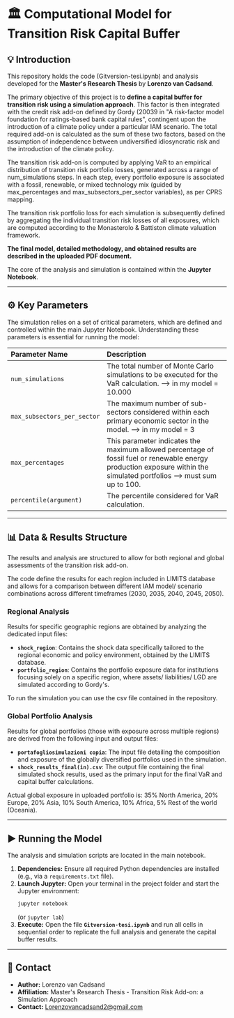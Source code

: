 # 🏛️ Computational Model for Transition Risk Capital Buffer

## 💡 Introduction

This repository holds the code (Gitversion-tesi.ipynb) and analysis developed for the **Master's Research Thesis** by **Lorenzo van Cadsand**.

The primary objective of this project is to **define a capital buffer for transition risk using a simulation approach**. 
This factor is then integrated with the credit risk add-on defined by Gordy (20039 in "A risk-factor model foundation for ratings-based bank capital rules", contingent upon the introduction of a climate policy under a particular IAM scenario.
The total required add-on is calculated as the sum of these two factors, based on the assumption of independence between undiversified idiosyncratic risk and the introduction of the climate policy.

The transition risk add-on is computed by applying VaR to an empirical distribution of transition risk portfolio losses, generated across a range of num_simulations steps.
In each step, every portfolio exposure is associated with a fossil, renewable, or mixed technology mix (guided by max_percentages and max_subsectors_per_sector variables), as per CPRS mapping. 

The transition risk portfolio loss for each simulation is subsequently defined by aggregating the individual transition risk losses of all exposures, which are computed according to the Monasterolo & Battiston climate valuation framework.

**The final model, detailed methodology, and obtained results are described in the uploaded PDF document.**

The core of the analysis and simulation is contained within the **Jupyter Notebook**.

---

## ⚙️ Key Parameters

The simulation relies on a set of critical parameters, which are defined and controlled within the main Jupyter Notebook. Understanding these parameters is essential for running the model:

| Parameter Name | Description |
| :--- | :--- |
| `num_simulations` | The total number of Monte Carlo simulations to be executed for the VaR calculation. --> in my model = 10.000|
| `max_subsectors_per_sector` | The maximum number of sub-sectors considered within each primary economic sector in the model. --> in my model = 3|
| `max_percentages` | This parameter indicates the maximum allowed percentage of fossil fuel or renewable energy production exposure within the simulated portfolios --> must sum up to 100.|
| `percentile(argument)` | The percentile considered for VaR calculation.|

---

## 📊 Data & Results Structure

The results and analysis are structured to allow for both regional and global assessments of the transition risk add-on. 

The code define the results for each region included in LIMITS database and allows for a comparison between different IAM model/ scenario combinations across different timeframes (2030, 2035, 2040, 2045, 2050). 

### Regional Analysis

Results for specific geographic regions are obtained by analyzing the dedicated input files:

* **`shock_region`**: Contains the shock data specifically tailored to the regional economic and policy environment, obtained by the LIMITS database. 
* **`portfolio_region`**: Contains the portfolio exposure data for institutions focusing solely on a specific region, where assets/ liabilities/ LGD are simulated according to Gordy's.

To run the simulation you can use the csv file contained in the repository. 

### Global Portfolio Analysis

Results for global portfolios (those with exposure across multiple regions) are derived from the following input and output files:

* **`portafogliosimulazioni copia`**: The input file detailing the composition and exposure of the globally diversified portfolios used in the simulation.
* **`shock_results_final(in).csv`**: The output file containing the final simulated shock results, used as the primary input for the final VaR and capital buffer calculations.

Actual global exposure in uploaded portfolio is: 35% North America, 20% Europe, 20% Asia, 10% South America, 10% Africa, 5% Rest of the world (Oceania).

---

## ▶️ Running the Model

The analysis and simulation scripts are located in the main notebook.

1.  **Dependencies:** Ensure all required Python dependencies are installed (e.g., via a `requirements.txt` file).
2.  **Launch Jupyter:** Open your terminal in the project folder and start the Jupyter environment:
    ```bash
    jupyter notebook
    ```
    (or `jupyter lab`)
3.  **Execute:** Open the file **`Gitversion-tesi.ipynb`** and run all cells in sequential order to replicate the full analysis and generate the capital buffer results.

---

## 📧 Contact

* **Author:** Lorenzo van Cadsand
* **Affiliation:** Master's Research Thesis - Transition Risk Add-on: a Simulation Approach
* **Contact:** Lorenzovancadsand2@gmail.com
